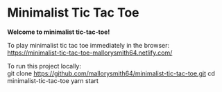 # Minimalist Tic Tac Toe


**Welcome to minimalist tic-tac-toe!**

To play minimalist tic tac toe immediately in the browser: </br>
https://minimalist-tic-tac-toe-mallorysmith64.netlify.com/

To run this project locally: </br>
git clone https://github.com/mallorysmith64/minimalist-tic-tac-toe.git
cd minimalist-tic-tac-toe
yarn start